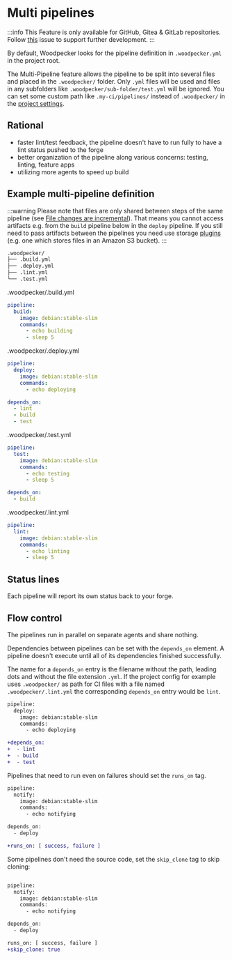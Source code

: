 # Multi pipelines

:::info
This Feature is only available for GitHub, Gitea & GitLab repositories. Follow [this](https://github.com/woodpecker-ci/woodpecker/issues/131) issue to support further development.
:::

By default, Woodpecker looks for the pipeline definition in `.woodpecker.yml` in the project root.

The Multi-Pipeline feature allows the pipeline to be split into several files and placed in the `.woodpecker/` folder. Only `.yml` files will be used and files in any subfolders like `.woodpecker/sub-folder/test.yml` will be ignored. You can set some custom path like `.my-ci/pipelines/` instead of `.woodpecker/` in the [project settings](./71-project-settings.md).

## Rational

- faster lint/test feedback, the pipeline doesn't have to run fully to have a lint status pushed to the forge
- better organization of the pipeline along various concerns: testing, linting, feature apps
- utilizing more agents to speed up build

## Example multi-pipeline definition

:::warning
Please note that files are only shared between steps of the same pipeline (see [File changes are incremental](./20-pipeline-syntax.md#file-changes-are-incremental)). That means you cannot access artifacts e.g. from the `build` pipeline below in the `deploy` pipeline.
If you still need to pass artifacts between the pipelines you need use storage [plugins](./51-plugins/10-plugins.md) (e.g. one which stores files in an Amazon S3 bucket).
:::

```bash
.woodpecker/
├── .build.yml
├── .deploy.yml
├── .lint.yml
└── .test.yml
```

.woodpecker/.build.yml

```yaml
pipeline:
  build:
    image: debian:stable-slim
    commands:
      - echo building
      - sleep 5
```

.woodpecker/.deploy.yml

```yaml
pipeline:
  deploy:
    image: debian:stable-slim
    commands:
      - echo deploying

depends_on:
  - lint
  - build
  - test
```

.woodpecker/.test.yml

```yaml
pipeline:
  test:
    image: debian:stable-slim
    commands:
      - echo testing
      - sleep 5

depends_on:
  - build
```

.woodpecker/.lint.yml

```yaml
pipeline:
  lint:
    image: debian:stable-slim
    commands:
      - echo linting
      - sleep 5
```

## Status lines

Each pipeline will report its own status back to your forge.

## Flow control

The pipelines run in parallel on separate agents and share nothing.

Dependencies between pipelines can be set with the `depends_on` element. A pipeline doesn't execute until all of its dependencies finished successfully.

The name for a `depends_on` entry is the filename without the path, leading dots and without the file extension `.yml`. If the project config for example uses `.woodpecker/` as path for CI files with a file named `.woodpecker/.lint.yml` the corresponding `depends_on` entry would be `lint`.

```diff
pipeline:
  deploy:
    image: debian:stable-slim
    commands:
      - echo deploying

+depends_on:
+  - lint
+  - build
+  - test
```

Pipelines that need to run even on failures should set the `runs_on` tag.

```diff
pipeline:
  notify:
    image: debian:stable-slim
    commands:
      - echo notifying

depends_on:
  - deploy

+runs_on: [ success, failure ]
```

Some pipelines don't need the source code, set the `skip_clone` tag to skip cloning:

```diff

pipeline:
  notify:
    image: debian:stable-slim
    commands:
      - echo notifying

depends_on:
  - deploy

runs_on: [ success, failure ]
+skip_clone: true
```
